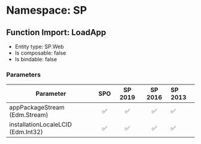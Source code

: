 # Namespace: SP

## Function Import: LoadApp

- Entity type: SP.Web
- Is composable: false
- Is bindable: false

### Parameters

Parameter | SPO | SP 2019 | SP 2016 | SP 2013
----------|:---:|:-------:|:-------:|:-------
appPackageStream (Edm.Stream) | ✅ | ✅ | ✅ | ✅
installationLocaleLCID (Edm.Int32) | ✅ | ✅ | ✅ | ✅
